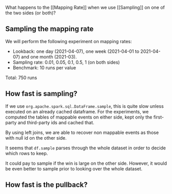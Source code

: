 What happens to the [[Mapping Rate]] when we use [[Sampling]] on one of the two sides (or both)?


## Sampling the mapping rate

We will perform the following experiment on mapping rates:
- Lookback: one day (2021-04-07), one week (2021-04-01 to 2021-04-07) and one month (2021-03).
- Sampling rate: 0.01, 0.05, 0.1, 0.5, 1 (on both sides)
- Benchmark: 10 runs per value

Total: 750 runs

## How fast is sampling?

If we use `org.apache.spark.sql.DataFrame.sample`, this is quite slow unless executed on an already cached dataframe. For the experiments, we computed the tables of mappable events on either side, kept only the first-party and third-party ids and cached that.

By using left joins, we are able to recover non mappable events as those with null id on the other side.

It seems that `df.sample` parses through the whole dataset in order to decide which rows to keep.

It could pay to sample if the win is large on the other side. However, it would be even better to sample prior to looking over the whole dataset.


## How fast is the pullback?

